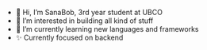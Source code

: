 - 👋 Hi, I’m SanaBob, 3rd year student at UBCO
- 👀 I’m interested in building all kind of stuff
- 🌱 I’m currently learning new languages and frameworks
- ✨ Currently focused on backend

<!---
SanaBob/SanaBob is a ✨ special ✨ repository because its `README.md` (this file) appears on your GitHub profile.
You can click the Preview link to take a look at your changes.
--->
